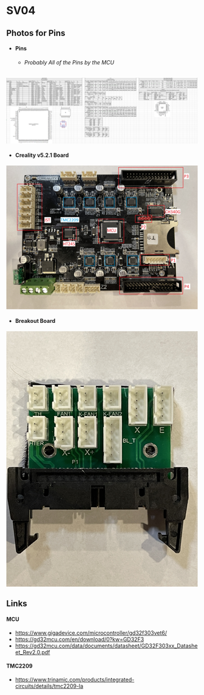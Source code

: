 # SV04

## Photos for Pins
- #### Pins 
  - ###### Probably All of the Pins by the MCU
![](Photos/Pins.png)
- #### Creality v5.2.1 Board
![](Photos/Creality_v5.2.1_with_Notes.jpeg)
- #### Breakout Board
![](Photos/Breakout_Board.jpeg)

## Links
#### MCU
- https://www.gigadevice.com/microcontroller/gd32f303vet6/
- https://gd32mcu.com/en/download/0?kw=GD32F3
- https://gd32mcu.com/data/documents/datasheet/GD32F303xx_Datasheet_Rev2.0.pdf
#### TMC2209
- https://www.trinamic.com/products/integrated-circuits/details/tmc2209-la
